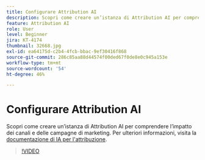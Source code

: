 ```yaml
---
title: Configurare Attribution AI
description: Scopri come creare un’istanza di Attribution AI per comprendere l’impatto dei canali e delle campagne marketing.
feature: Attribution AI
role: User
level: Beginner
jira: KT-4174
thumbnail: 32668.jpg
exl-id: ea64175d-c2b4-4fcb-bbac-9ef30416f868
source-git-commit: 286c85aa88d44574f00ded67f0de8e0c945a153e
workflow-type: tm+mt
source-wordcount: '54'
ht-degree: 46%

---
```


# Configurare Attribution AI

Scopri come creare un’istanza di Attribution AI per comprendere l’impatto dei canali e delle campagne di marketing. Per ulteriori informazioni, visita la [documentazione di IA per l&#39;attribuzione](https://experienceleague.adobe.com/docs/experience-platform/intelligent-services/attribution-ai/overview.html?lang=it).

>[!VIDEO](https://video.tv.adobe.com/v/36623?learn=on&enablevpops&captions=ita)
